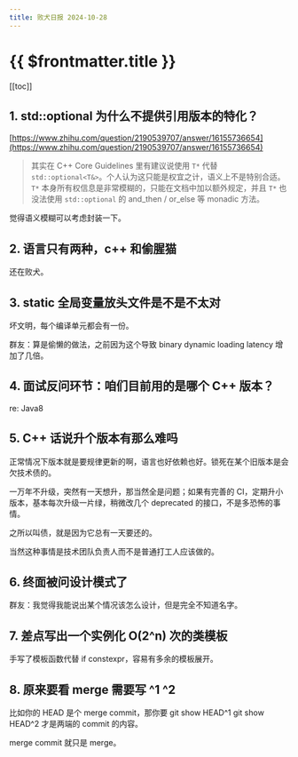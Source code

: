 ```yaml
---
title: 败犬日报 2024-10-28
---
```


# {{ $frontmatter.title }}

[[toc]]

## 1. std::optional 为什么不提供引用版本的特化？

[https://www.zhihu.com/question/2190539707/answer/16155736654](https://www.zhihu.com/question/2190539707/answer/16155736654)

> 其实在 C++ Core Guidelines 里有建议说使用 `T*` 代替 `std::optional<T&>`。个人认为这只能是权宜之计，语义上不是特别合适。`T*` 本身所有权信息是非常模糊的，只能在文档中加以额外规定，并且 `T*` 也没法使用 `std::optional` 的 and_then / or_else 等 monadic 方法。

觉得语义模糊可以考虑封装一下。

## 2. 语言只有两种，c++ 和偷腥猫

还在败犬。

## 3. static 全局变量放头文件是不是不太对

坏文明，每个编译单元都会有一份。

群友：算是偷懒的做法，之前因为这个导致 binary dynamic loading latency 增加了几倍。

## 4. 面试反问环节：咱们目前用的是哪个 C++ 版本？

re: Java8

## 5. C++ 话说升个版本有那么难吗

正常情况下版本就是要规律更新的啊，语言也好依赖也好。锁死在某个旧版本是会欠技术债的。

一万年不升级，突然有一天想升，那当然全是问题；如果有完善的 CI，定期升小版本，基本每次升级一片绿，稍微改几个 deprecated 的接口，不是多恐怖的事情。

之所以叫债，就是因为它总有一天要还的。

当然这种事情是技术团队负责人而不是普通打工人应该做的。

## 6. 终面被问设计模式了

群友：我觉得我能说出某个情况该怎么设计，但是完全不知道名字。

## 7. 差点写出一个实例化 O(2^n) 次的类模板

手写了模板函数代替 if constexpr，容易有多余的模板展开。

## 8. 原来要看 merge 需要写 ^1 ^2

比如你的 HEAD 是个 merge commit，那你要 git show HEAD^1 git show HEAD^2 才是两端的 commit 的内容。

merge commit 就只是 merge。
